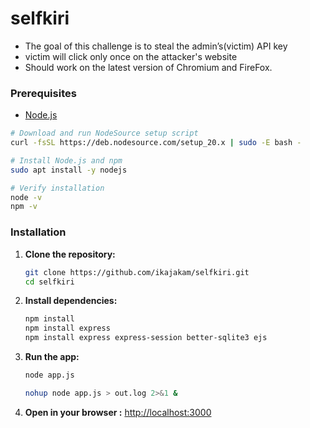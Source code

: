 # selfkiri

- The goal of this challenge is to steal the admin’s(victim) API key
- victim will click only once on the attacker's website 
- Should work on the latest version of Chromium and FireFox.


### Prerequisites
- [Node.js](https://nodejs.org/)

```bash
# Download and run NodeSource setup script
curl -fsSL https://deb.nodesource.com/setup_20.x | sudo -E bash -
```

```bash
# Install Node.js and npm
sudo apt install -y nodejs
```
```bash
# Verify installation
node -v
npm -v
```

### Installation
1. **Clone the repository:**
   ```bash
   git clone https://github.com/ikajakam/selfkiri.git
   cd selfkiri
   ```
2. **Install dependencies:**
   ```bash
   npm install
   npm install express
   npm install express express-session better-sqlite3 ejs
   ```
3. **Run the app:**
   ```bash
   node app.js
   ```
   ```bash
   nohup node app.js > out.log 2>&1 &
   ```

4. **Open in your browser :**
   [http://localhost:3000](http://localhost:3000)
